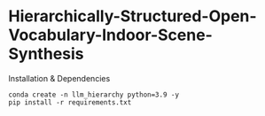 # Hierarchically-Structured-Open-Vocabulary-Indoor-Scene-Synthesis

Installation & Dependencies
```
conda create -n llm_hierarchy python=3.9 -y
pip install -r requirements.txt
```

